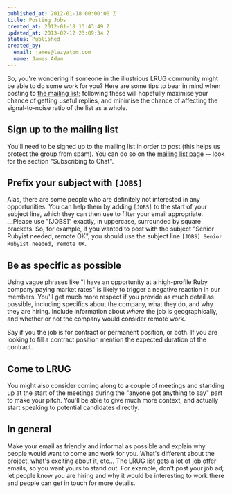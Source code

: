 ```yaml
---
published_at: 2012-01-18 00:00:00 Z
title: Posting Jobs
created_at: 2012-01-18 13:43:49 Z
updated_at: 2013-02-12 23:09:34 Z
status: Published
created_by:
  email: james@lazyatom.com
  name: James Adam
---
```


So, you're wondering if someone in the illustrious LRUG community might be able to do some work for you? Here are some tips to bear in mind when posting to [the mailing list][mailing-list]; following these will hopefully maximise your chance of getting useful replies, and minimise the chance of affecting the signal-to-noise ratio of the list as a whole.

## Sign up to the mailing list

You'll need to be signed up to the mailing list in order to post (this helps us protect the group from spam). You can do so on the [mailing list page][mailing-list] -- look for the section "Subscribing to Chat".

## Prefix your subject with `[JOBS]`

Alas, there are some people who are definitely not interested in any opportunities. You can help them by adding `[JOBS]` to the start of your subject line, which they can then use to filter your email appropriate. __Please use "[JOBS]" exactly, in uppercase, surrounded by square brackets.  So, for example, if you wanted to post with the subject "Senior Rubyist needed, remote OK", you should use the subject line `[JOBS] Senior Rubyist needed, remote OK`.

## Be as specific as possible

Using vague phrases like "I have an opportunity at a high-profile Ruby company paying market rates" is likely to trigger a negative reaction in our members. You'll get much more respect if you provide as much detail as possible, including specifics about the company, what they do, and why they are hiring. Include information about _where_ the job is geographically, and whether or not the company would consider remote work.

Say if you the job is for contract or permanent position, or both. If you are looking to fill a contract position mention the expected duration of the contract.

## Come to LRUG

You might also consider coming along to a couple of meetings and standing up at the start of the meetings during the "anyone got anything to say" part to make your pitch. You'll be able to give much more context, and actually start speaking to potential candidates directly.

## In general

Make your email as friendly and informal as possible and explain why people would want to come and work for you.  What's different about the project, what's exciting about it, etc...  The LRUG list gets a lot of job offer emails, so you want yours to stand out. For example, don't post your job ad; let people
know you are hiring and why it would be interesting to work there and people can get in touch for more details.

[mailing-list]: /mailing-list
